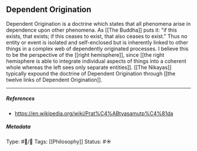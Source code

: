 ## Dependent Origination # 

Dependent Origination is a doctrine which states that all phenomena arise in dependence upon other phenomena. As [[The Buddha]] puts it: "if this exists, that exists; if this ceases to exist, that also ceases to exist." Thus no entity or event is isolated and self-enclosed but is inherently linked to other things in a complex web of dependently originated processes. I believe this to be the perspective of the [[right hemisphere]], since [[the right hemisphere is able to integrate individual aspects of things into a coherent whole whereas the left sees only separate entities]]. [[The Nikayas]] typically expound the doctrine of Dependent Origination through [[the twelve links of Dependent Origination]]. 

___

##### References

- https://en.wikipedia.org/wiki/Prat%C4%ABtyasamutp%C4%81da

##### Metadata

Type: #🔵/🔵 
Tags: [[Philosophy]] 
Status: #☀️ 